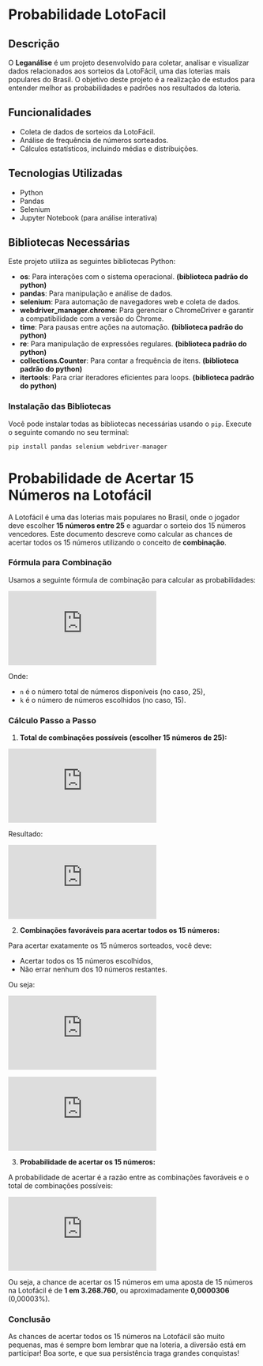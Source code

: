 # Probabilidade LotoFacil

## Descrição
O **Leganálise** é um projeto desenvolvido para coletar, analisar e visualizar dados relacionados aos sorteios da LotoFácil, uma das loterias mais populares do Brasil. O objetivo deste projeto é a realização de estudos para entender melhor as probabilidades e padrões nos resultados da loteria.

## Funcionalidades
- Coleta de dados de sorteios da LotoFácil.
- Análise de frequência de números sorteados.
- Cálculos estatísticos, incluindo médias e distribuições.

## Tecnologias Utilizadas
- Python
- Pandas
- Selenium
- Jupyter Notebook (para análise interativa)

## Bibliotecas Necessárias

Este projeto utiliza as seguintes bibliotecas Python:

- **os**: Para interações com o sistema operacional. **(biblioteca padrão do python)**
- **pandas**: Para manipulação e análise de dados.
- **selenium**: Para automação de navegadores web e coleta de dados.
- **webdriver_manager.chrome**: Para gerenciar o ChromeDriver e garantir a compatibilidade com a versão do Chrome.
- **time**: Para pausas entre ações na automação. **(biblioteca padrão do python)**
- **re**: Para manipulação de expressões regulares. **(biblioteca padrão do python)**
- **collections.Counter**: Para contar a frequência de itens. **(biblioteca padrão do python)**
- **itertools**: Para criar iteradores eficientes para loops. **(biblioteca padrão do python)**

### Instalação das Bibliotecas

Você pode instalar todas as bibliotecas necessárias usando o `pip`. Execute o seguinte comando no seu terminal:

```bash
pip install pandas selenium webdriver-manager
```

# Probabilidade de Acertar 15 Números na Lotofácil

A Lotofácil é uma das loterias mais populares no Brasil, onde o jogador deve escolher **15 números entre 25** e aguardar o sorteio dos 15 números vencedores. Este documento descreve como calcular as chances de acertar todos os 15 números utilizando o conceito de **combinação**.

### Fórmula para Combinação

Usamos a seguinte fórmula de combinação para calcular as probabilidades:

![Fórmula de Combinação](https://latex.codecogs.com/svg.latex?%5Ctextcolor%7Bwhite%7D%7BC(n,%20k)%20=%20%5Cfrac%7Bn!%7D%7Bk!%20%5Ccdot%20(n%20-%20k)!%7D%7D)

Onde:
- `n` é o número total de números disponíveis (no caso, 25),
- `k` é o número de números escolhidos (no caso, 15).

### Cálculo Passo a Passo

1. **Total de combinações possíveis (escolher 15 números de 25):**

![Total de Combinações](https://latex.codecogs.com/svg.latex?%5Ctextcolor%7Bwhite%7D%7BC(25,%2015)%20=%20%5Cfrac%7B25!%7D%7B15!%20%5Ccdot%20(25%20-%2015)!%7D%7D)

Resultado:

![Resultado Combinações](https://latex.codecogs.com/svg.latex?%5Ctextcolor%7Bwhite%7D%7BC(25,%2015)%20=%203.268.760%7D)

2. **Combinações favoráveis para acertar todos os 15 números:**

Para acertar exatamente os 15 números sorteados, você deve:
   - Acertar todos os 15 números escolhidos,
   - Não errar nenhum dos 10 números restantes.

Ou seja:

![Combinações Favoráveis](https://latex.codecogs.com/svg.latex?%5Ctextcolor%7Bwhite%7D%7BC(15,%2015)%20=%201%7D)

![Combinações Não Escolhidas](https://latex.codecogs.com/svg.latex?%5Ctextcolor%7Bwhite%7D%7BC(10,%200)%20=%201%7D)

3. **Probabilidade de acertar os 15 números:**

A probabilidade de acertar é a razão entre as combinações favoráveis e o total de combinações possíveis:

![Probabilidade](https://latex.codecogs.com/svg.latex?%5Ctextcolor%7Bwhite%7D%7BP%20=%20%5Cfrac%7B1%7D%7BC(25,%2015)%7D%20=%20%5Cfrac%7B1%7D%7B3.268.760%7D%20%5Capprox%200,0000306%7D)

Ou seja, a chance de acertar os 15 números em uma aposta de 15 números na Lotofácil é de **1 em 3.268.760**, ou aproximadamente **0,0000306** (0,00003%).

### Conclusão

As chances de acertar todos os 15 números na Lotofácil são muito pequenas, mas é sempre bom lembrar que na loteria, a diversão está em participar! Boa sorte, e que sua persistência traga grandes conquistas!
